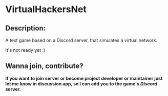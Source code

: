 # VirtualHackersNet
## Description:
A text game based on a Discord server, that simulates a virtual network.

It's not ready yet :)
## Wanna join, contribute?
**If you want to join server or become project developer or maintainer just let me know in discussion app, so I can add you to the game's *Discord* server.**
